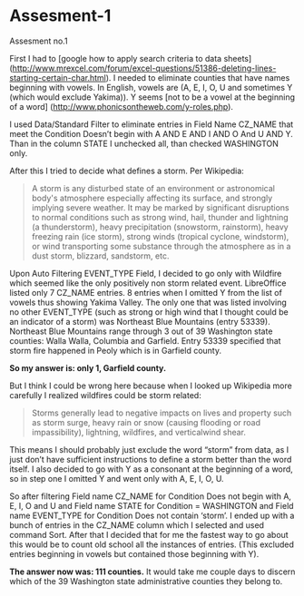 # Assesment-1
Assesment no.1

First I had to [google how to apply search criteria to data sheets] (http://www.mrexcel.com/forum/excel-questions/51386-deleting-lines-starting-certain-char.html).
I needed to eliminate counties that have names beginning with vowels. In English, vowels are  (A, E, I, O, U and sometimes Y (which would exclude Yakima)). Y seems [not to be a vowel at the beginning of a word] (http://www.phonicsontheweb.com/y-roles.php).

I used Data/Standard Filter to eliminate entries in Field Name CZ_NAME that meet the Condition Doesn’t begin with A AND E AND I AND O And U AND Y. Than in the column STATE I unchecked all, than checked WASHINGTON only.

After this I tried to decide what defines a storm. Per Wikipedia:
>A storm is any disturbed state of an environment or astronomical body's atmosphere especially affecting its surface, and strongly implying severe weather. It may be marked by significant disruptions to normal conditions such as strong wind, hail, thunder and lightning (a thunderstorm), heavy precipitation (snowstorm, rainstorm), heavy freezing rain (ice storm), strong winds (tropical cyclone, windstorm), or wind transporting some substance through the atmosphere as in a dust storm, blizzard, sandstorm, etc.

Upon Auto Filtering EVENT_TYPE Field, I decided to go only with Wildfire which seemed like the only positively non storm related event. LibreOffice listed only 7 CZ_NAME entries. 8 entries when I omitted Y from the list of vowels thus showing Yakima Valley. The only one that was listed involving no other EVENT_TYPE (such as strong or high wind that I thought could be an indicator of a storm) was Northeast Blue Mountains (entry 53339). Northeast Blue Mountains range through 3 out of 39 Washington state counties: Walla Walla, Columbia and Garfield. Entry 53339 specified that storm fire happened in Peoly which is in Garfield county.

__So my answer is: only 1, Garfield county.__

But I think I could be wrong here because when I looked up Wikipedia more carefully I realized wildfires could be storm related:
>Storms generally lead to negative impacts on lives and property such as storm surge, heavy rain or snow (causing flooding or road impassibility), lightning, wildfires, and verticalwind shear.

This means I should probably just exclude the word “storm” from data, as I just don’t have sufficient instructions to define a storm better than the word itself. I also decided to go with Y as a consonant at the beginning of a word, so in step one I omitted Y and went only with A, E, I, O, U.

So after filtering Field name CZ_NAME for Condition Does not begin with A, E, I, O and U and Field name STATE for Condition = WASHINGTON and Field name EVENT_TYPE for Condition Does not contain ‘storm’. I ended up with a bunch of entries in the CZ_NAME column which I selected and used command Sort. After that I decided that for me the fastest way to go about this would be to count old school all the instances of entries. (This excluded entries beginning in vowels but contained those beginning with Y).

__The answer now was: 111 counties.__ It would take me couple days to discern which of the 39 Washington state administrative counties they belong to.

